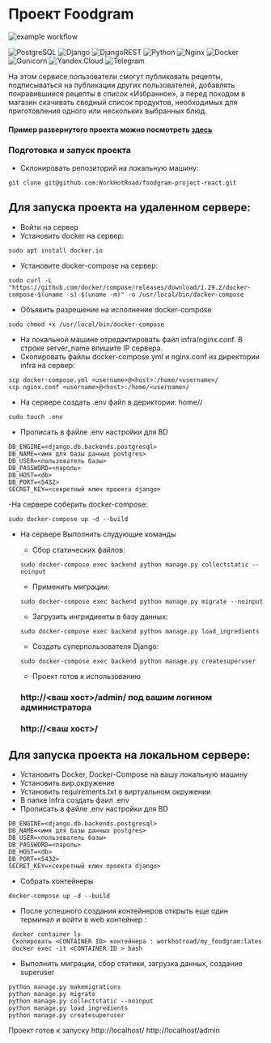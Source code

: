 # Проект Foodgram
![example workflow](https://github.com/WorkHotRoad/yamdb_final/actions/workflows/yamdb_workflow.yml/badge.svg)

![PostgreSQL](https://img.shields.io/badge/-PostgreSQL-464646?style=flat-square&logo=PostgreSQL&logoColor=red)
![Django](https://img.shields.io/badge/Django-464646?style=flat-square&logo=Django&logoColor=red)
![DjangoREST](https://img.shields.io/badge/DJANGO-REST-464646??style=flat-square&logo=django&logoColor=red&color=ff1709&labelColor=gray)
![Python](https://img.shields.io/badge/Python-464646?style=flat-square&logo=python&logoColor=red)
![Nginx](https://img.shields.io/badge/Nginx-464646??style=flat-square&logo=nginx&logoColor=red)
![Docker](https://img.shields.io/badge/Docker-464646??style=flat-square&logo=docker&logoColor=red)
![Gunicorn](https://img.shields.io/badge/Gunicorn-464646??style=flat-square&logo=gunicorn&logoColor=red)
![Yandex.Cloud](https://img.shields.io/badge/-Yandex.Cloud-464646?style=flat-square&logo=Yandex.Cloud&logoColor=red)
![Telegram](https://img.shields.io/badge/Telegram-464646?style=flat-square&logoColor=black)

На этом сервисе пользователи смогут публиковать рецепты, подписываться на публикации других пользователей, 
добавлять понравившиеся рецепты в список «Избранное», а перед походом в магазин скачивать сводный список продуктов,
необходимых для приготовления одного или нескольких выбранных блюд.

#### Пример развернутого проекта можно посмотреть [здесь](http://51.250.26.4/)


### Подготовка и запуск проекта
- Склонировать репозиторий на локальную машину:
```
git clone git@github.com:WorkHotRoad/foodgram-project-react.git
```
## Для запуска проекта на удаленном сервере:
- Войти на сервер
- Установить docker на сервер:
```
sudo apt install docker.io 
```
- Установите docker-compose на сервер:
```
sudo curl -L "https://github.com/docker/compose/releases/download/1.29.2/docker-compose-$(uname -s)-$(uname -m)" -o /usr/local/bin/docker-compose
```
- Объявить разрешение на исполнение docker-compose
```
sudo chmod +x /usr/local/bin/docker-compose
```
- На локальной машине отредактировать файл infra/nginx.conf. В строке server_name впишите IP сервера.
- Скопировать файлы docker-compose.yml и nginx.conf из директории infra на сервер:
```
scp docker-compose.yml <username>@<host>:/home/<username>/
scp nginx.conf <username>@<host>:/home/<username>/
```
- На сервере создать .env файл в дериктории: home/<username>/
```
sudo touch .env
```
- Прописать в файле .env настройки для BD
```
DB_ENGINE=<django.db.backends.postgresql>
DB_NAME=<имя для базы данных postgres>
DB_USER=<пользователь базы>
DB_PASSWORD=<пароль>
DB_HOST=<db>
DB_PORT=<5432>
SECRET_KEY=<секретный ключ проекта django>
```
-На сервере соберить docker-compose:
```
sudo docker-compose up -d --build
```
- На сервере Выполнить слудующие команды
  
    - Сбор статических файлов:
    ```
    sudo docker-compose exec backend python manage.py collectstatic --noinput
    ```
    - Применить миграции:
    ```
    sudo docker-compose exec backend python manage.py migrate --noinput
    ```
    - Загрузить ингридиенты в базу данных:
    ```
    sudo docker-compose exec backend python manage.py load_ingredients
    ```
    - Создать суперпользователя Django:
    ```
    sudo docker-compose exec backend python manage.py createsuperuser
    ```
    - Проект готов к использованию
  ### http://<ваш хост>/admin/ под вашим логином администратора
  ### http://<ваш хост>/
  
## Для запуска проекта на локальном сервере:

  - Установить Docker, Docker-Compose на вашу локальную машину
  - Установить вир.окружение
  - Установить requirements.txt в виртуальном окружении
  - В папке infra создать фаил .env
  - Прописать в файле .env настройки для BD
  ```
  DB_ENGINE=<django.db.backends.postgresql>
  DB_NAME=<имя для базы данных postgres>
  DB_USER=<пользователь базы>
  DB_PASSWORD=<пароль>
  DB_HOST=<db>
  DB_PORT=<5432>
  SECRET_KEY=<секретный ключ проекта django> 
  ```
  - Собрать контейнеры
   ```
  docker-compose up -d --build
   ```
  - После успешного создания контейнеров открыть еще один терминал и войти в web контейнер :
   ```
    docker container ls
    Cкопировать <CONTAINER ID> контейнера : workhotroad/my_foodgram:lates
    docker exec -it <CONTAINER ID > bash
   ```  
  - Выполнить миграции, сбор статики, загрузка данных, создание superuser
  ```
  python manage.py makemigrations
  python manage.py migrate
  python manage.py collectstatic --noinput
  python manage.py load_ingredients
  python manage.py createsuperuser
  ```
  Проект готов к запуску
  http://localhost/
  http://localhost/admin
